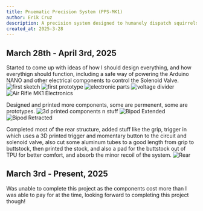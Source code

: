 ```yaml
---
title: Pnuematic Precision System (PPS-MK1)
author: Erik Cruz
description: A precision system designed to humanely dispatch squirrels on private property who are destroying my property and my garden, all done legally and ethically.
created_at: 2025-3-28
---
```


## March 28th - April 3rd, 2025
Started to come up with ideas of how I should design everything, and how everythign should function, including a safe way of powering the Arduino NANO and other electrical components to control the Solenoid Valve.
![first sketch](https://github.com/user-attachments/assets/d874db80-838c-4f01-9d63-5c040f64a9f1)
![first prototype](https://github.com/user-attachments/assets/23172da3-ec70-4eed-981c-51003b49a6fb)
![electronic parts](https://github.com/user-attachments/assets/0126d33a-1849-4a74-8fa7-2628983b384f)
![voltage divider](https://github.com/user-attachments/assets/df0ad2d7-d3d8-4dd2-a391-22f0aae6e215)
![Air Rifle MK1 Electronics](https://github.com/user-attachments/assets/816acd7b-dbca-4478-9467-6d0a2360fcb4)

Designed and printed more components, some are permenent, some are prototypes.
![3d printed components n stuff](https://github.com/user-attachments/assets/26a9ec28-5816-4776-8c24-4851ce36ef81)
![Bipod Extended](https://github.com/user-attachments/assets/53178bda-7fa7-4c4e-a31c-a5edd2364e7a)
![Bipod Retracted](https://github.com/user-attachments/assets/c068dfc3-da5c-420d-bb31-56b5b156998a)

Completed most of the rear structure, added stuff like the grip, trigger in which uses a 3D printed trigger and momentary button to the circuit and solenoid valve, also cut some aluminum tubes to a good length from grip to buttstock, then printed the stock, and also a pad for the buttstock out of TPU for better comfort, and absorb the minor recoil of the system.
![Rear](https://github.com/user-attachments/assets/254bff8c-868a-44c3-9c52-2153daca8dab)

## March 3rd - Present, 2025

Was unable to complete this project as the components cost more than I was able to pay for at the time, looking forward to completing this project though!







